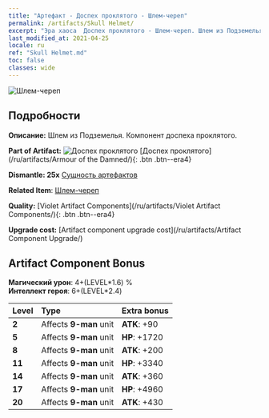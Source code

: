 ```yaml
---
title: "Артефакт - Доспех проклятого - Шлем-череп"
permalink: /artifacts/Skull Helmet/
excerpt: "Эра хаоса  Доспех проклятого - Шлем-череп. Шлем из Подземелья. Компонент доспеха проклятого."
last_modified_at: 2021-04-25
locale: ru
ref: "Skull Helmet.md"
toc: false
classes: wide
---
```


 ![Шлем-череп](/images/t/artifact_40303.png)



## Подробности

 **Описание:** Шлем из Подземелья. Компонент доспеха проклятого.

 **Part of Artifact:** ![Доспех проклятого](/images/t/icon_artifact_30.png) [Доспех проклятого](/ru/artifacts/Armour of the Damned/){: .btn .btn--era4}

 **Dismantle: 25x** [Сущность артефактов](/ItemsRU/con_905/)

 **Related Item**: [Шлем-череп](/ItemsRU/art_123/)

 **Quality:** [Violet Artifact Components](/ru/artifacts/Violet Artifact Components/){: .btn .btn--era4}

 **Upgrade cost:** [Artifact component upgrade cost](/ru/artifacts/Artifact Component Upgrade/)

## Artifact Component Bonus

  **Магический урон**: 4+(LEVEL\*1.6) %<br/>**Интеллект героя**: 6+(LEVEL\*2.4)

  |  Level  | Type |    Extra bonus  | 
  |:--------|:-----|:----------------| 
  | **2** | Affects **9-man** unit | **ATK**: +90 | 
  | **5** | Affects **9-man** unit | **HP**: +1720 | 
  | **8** | Affects **9-man** unit | **ATK**: +200 | 
  | **11** | Affects **9-man** unit | **HP**: +3340 | 
  | **14** | Affects **9-man** unit | **ATK**: +360 | 
  | **17** | Affects **9-man** unit | **HP**: +4960 | 
  | **20** | Affects **9-man** unit | **ATK**: +430 | 
